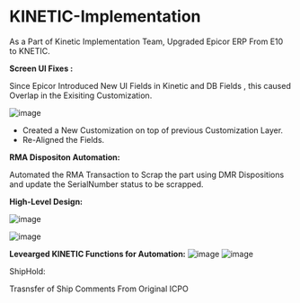 # KINETIC-Implementation

As a Part of Kinetic Implementation Team, Upgraded Epicor ERP From E10 to KNETIC.

**Screen UI Fixes :**


Since Epicor Introduced New UI Fields in Kinetic and DB Fields , this caused Overlap in the Exisiting Customization.

![image](https://github.com/MuraliDharanGopalakrishnan/KINETIC-Implementation/assets/102019076/5cf55e41-6f1d-41f3-86e0-5a9eefe2ec57)

* Created  a New Customization on top of previous Customization Layer.
* Re-Aligned the Fields.

**RMA Dispositon Automation:**

Automated the  RMA Transaction to Scrap the part using DMR Dispositions and update the SerialNumber status to be scrapped.

**High-Level Design:**

![image](https://github.com/MuraliDharanGopalakrishnan/KINETIC-Implementation/assets/102019076/ac258b57-40a8-4231-a240-82f3d953ebb3)

![image](https://github.com/MuraliDharanGopalakrishnan/KINETIC-Implementation/assets/102019076/3e1295c5-5612-4cdb-ba06-e108f32fda16)

**Levearged KINETIC Functions for Automation:**
![image](https://github.com/MuraliDharanGopalakrishnan/KINETIC-Implementation/assets/102019076/1b9db631-5f06-4e86-9e9c-85579cec7f01)
![image](https://github.com/MuraliDharanGopalakrishnan/KINETIC-Implementation/assets/102019076/006807bb-d629-4145-ac7a-2b330d20ba61)




ShipHold:



Trasnsfer of Ship Comments From Original ICPO 


